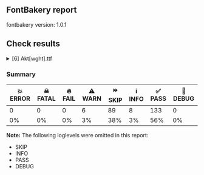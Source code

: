 ## FontBakery report

fontbakery version: 1.0.1







## Check results



<details><summary>[6] Akt[wght].ttf</summary>
<div>
<details>
    <summary>⚠️ <b>WARN</b> Detect any interpolation issues in the font. <a href="https://fontbakery.readthedocs.io/en/stable/fontbakery/checks/universal.html#interpolation-issues">interpolation_issues</a></summary>
    <div>


> 
> When creating a variable font, the designer must make sure that corresponding
> paths have the same start points across masters, as well as that corresponding
> component shapes are placed in the same order within a glyph across masters.
> If this is not done, the glyph will not interpolate correctly.
> 
> Here we check for the presence of potential interpolation errors using the
> fontTools.varLib.interpolatable module.
> 




> Original proposal: https://github.com/fonttools/fontbakery/issues/3930





* ⚠️ **WARN** <p>Interpolation issues were found in the font:</p>
<pre><code>- Contour 0 start point differs in glyph 'uni0416.ss01' between location wght=400 and location wght=100

- Contour 0 in glyph 'uni0416.ss01': becomes underweight between wght=400 and wght=100.

- Contour 0 start point differs in glyph 'uni0416.ss01' between location wght=100 and location wght=271

- Contour 0 in glyph 'uni0416.ss01': becomes underweight between wght=100 and wght=271.

- Contour 1 start point differs in glyph 'uni0496.ss01' between location wght=400 and location wght=100

- Contour 1 in glyph 'uni0496.ss01': becomes underweight between wght=400 and wght=100.

- Contour 1 start point differs in glyph 'uni0496.ss01' between location wght=100 and location wght=271

- Contour 1 in glyph 'uni0496.ss01': becomes underweight between wght=100 and wght=271.
</code></pre>
 [code: interpolation-issues]



</div>
</details>

<details>
    <summary>⚠️ <b>WARN</b> Validate size, and resolution of article images, and ensure article page has minimum length and includes visual assets. <a href="https://fontbakery.readthedocs.io/en/stable/fontbakery/checks/googlefonts.html#googlefonts-article-images">googlefonts/article/images</a></summary>
    <div>


> 
> The purpose of this check is to ensure images (either raster or vector files)
> are not excessively large in filesize and resolution.
> 
> These constraints are loosely based on infrastructure limitations under
> default configurations.
> 
> It also ensures that the article page has a minimum length and includes
> at least one visual asset.
> 




> Original proposal: https://github.com/fonttools/fontbakery/issues/4594





* ⚠️ **WARN** <p>Family metadata at fonts/variable does not have an article.</p>
 [code: lacks-article]



</div>
</details>

<details>
    <summary>⚠️ <b>WARN</b> Check for codepoints not covered by METADATA subsets. <a href="https://fontbakery.readthedocs.io/en/stable/fontbakery/checks/googlefonts.html#googlefonts-metadata-unreachable-subsetting">googlefonts/metadata/unreachable_subsetting</a></summary>
    <div>


> 
> This check ensures that all encoded glyphs in the font are covered by a
> subset declared in the METADATA.pb. Google Fonts splits the font into
> a set of subset fonts based on the contents of the `subsets` field and
> the subset definitions in the `glyphsets` repository.
> 
> Any encoded glyphs which are not by any of these subset definitions
> will not be served in the subsetted fonts, and so will be unreachable to
> the end user.
> 




> Original proposal: https://github.com/fonttools/fontbakery/issues/4097
> See also: https://github.com/fonttools/fontbakery/pull/4273





* ⚠️ **WARN** <p>The following codepoints supported by the font are not covered by
any subsets defined in the font's metadata file, and will never
be served. You can solve this by either manually adding additional
subset declarations to METADATA.pb, or by editing the glyphset
definitions.</p>
<ul>
<li>U+02D8 BREVE: try adding one of: yi, canadian-aboriginal</li>
<li>U+02D9 DOT ABOVE: try adding one of: yi, canadian-aboriginal</li>
<li>U+02DB OGONEK: try adding one of: yi, canadian-aboriginal</li>
<li>U+0302 COMBINING CIRCUMFLEX ACCENT: try adding one of: coptic, tifinagh, math, cherokee</li>
<li>U+0306 COMBINING BREVE: try adding one of: tifinagh, old-permic</li>
<li>U+0307 COMBINING DOT ABOVE: try adding one of: canadian-aboriginal, duployan, old-permic, malayalam, math, syriac, hebrew, coptic, tai-le, tifinagh, todhri</li>
<li>U+030A COMBINING RING ABOVE: try adding one of: syriac, duployan</li>
<li>U+030B COMBINING DOUBLE ACUTE ACCENT: try adding one of: osage, cherokee</li>
<li>U+030C COMBINING CARON: try adding one of: tai-le, cherokee</li>
<li>U+0312 COMBINING TURNED COMMA ABOVE: try adding math</li>
<li>U+0326 COMBINING COMMA BELOW: try adding math</li>
<li>U+0327 COMBINING CEDILLA: try adding math</li>
<li>U+0328 COMBINING OGONEK: not included in any glyphset definition</li>
<li>U+0335 COMBINING SHORT STROKE OVERLAY: not included in any glyphset definition</li>
<li>U+0391 GREEK CAPITAL LETTER ALPHA: try adding one of: math, elbasan, greek</li>
<li>U+0394 GREEK CAPITAL LETTER DELTA: try adding one of: math, elbasan, greek</li>
<li>U+039E GREEK CAPITAL LETTER XI: try adding one of: math, elbasan, greek</li>
<li>U+03A9 GREEK CAPITAL LETTER OMEGA: try adding one of: math, elbasan, greek</li>
<li>U+03B1 GREEK SMALL LETTER ALPHA: try adding one of: math, greek</li>
<li>U+03B4 GREEK SMALL LETTER DELTA: try adding one of: math, greek</li>
<li>U+03BC GREEK SMALL LETTER MU: try adding one of: math, greek</li>
<li>U+03BE GREEK SMALL LETTER XI: try adding one of: math, greek</li>
<li>U+03C0 GREEK SMALL LETTER PI: try adding one of: math, yi, greek</li>
<li>U+1EA0 LATIN CAPITAL LETTER A WITH DOT BELOW: try adding vietnamese</li>
<li>U+1EA1 LATIN SMALL LETTER A WITH DOT BELOW: try adding vietnamese</li>
<li>U+1EB8 LATIN CAPITAL LETTER E WITH DOT BELOW: try adding vietnamese</li>
<li>U+1EB9 LATIN SMALL LETTER E WITH DOT BELOW: try adding vietnamese</li>
<li>U+1EBC LATIN CAPITAL LETTER E WITH TILDE: try adding vietnamese</li>
<li>U+1EBD LATIN SMALL LETTER E WITH TILDE: try adding vietnamese</li>
<li>U+1ECA LATIN CAPITAL LETTER I WITH DOT BELOW: try adding vietnamese</li>
<li>U+1ECB LATIN SMALL LETTER I WITH DOT BELOW: try adding vietnamese</li>
<li>U+1ECC LATIN CAPITAL LETTER O WITH DOT BELOW: try adding vietnamese</li>
<li>U+1ECD LATIN SMALL LETTER O WITH DOT BELOW: try adding vietnamese</li>
<li>U+1EE4 LATIN CAPITAL LETTER U WITH DOT BELOW: try adding vietnamese</li>
<li>U+1EE5 LATIN SMALL LETTER U WITH DOT BELOW: try adding vietnamese</li>
<li>U+2007 FIGURE SPACE: try adding symbols2</li>
<li>U+2008 PUNCTUATION SPACE: try adding symbols2</li>
<li>U+2010 HYPHEN: try adding one of: lisu, syloti-nagri, sundanese, cham, kaithi, kharoshthi, armenian, sora-sompeng, yi, coptic, hebrew, arabic, kayah-li</li>
<li>U+2011 NON-BREAKING HYPHEN: try adding one of: arabic, yi, syloti-nagri</li>
<li>U+2015 HORIZONTAL BAR: try adding adlam</li>
<li>U+2021 DOUBLE DAGGER: try adding adlam</li>
<li>U+2024 ONE DOT LEADER: try adding armenian</li>
<li>U+2025 TWO DOT LEADER: try adding phags-pa</li>
<li>U+2030 PER MILLE SIGN: try adding adlam</li>
<li>U+203C DOUBLE EXCLAMATION MARK: try adding math</li>
<li>U+2043 HYPHEN BULLET: try adding math</li>
<li>U+2047 DOUBLE QUESTION MARK: try adding math</li>
<li>U+2048 QUESTION EXCLAMATION MARK: try adding mongolian</li>
<li>U+2049 EXCLAMATION QUESTION MARK: try adding mongolian</li>
<li>U+2070 SUPERSCRIPT ZERO: try adding math</li>
<li>U+2071 SUPERSCRIPT LATIN SMALL LETTER I: try adding math</li>
<li>U+2074 SUPERSCRIPT FOUR: try adding math</li>
<li>U+2075 SUPERSCRIPT FIVE: try adding math</li>
<li>U+2076 SUPERSCRIPT SIX: try adding math</li>
<li>U+2077 SUPERSCRIPT SEVEN: try adding math</li>
<li>U+2078 SUPERSCRIPT EIGHT: try adding math</li>
<li>U+2079 SUPERSCRIPT NINE: try adding math</li>
<li>U+207A SUPERSCRIPT PLUS SIGN: try adding math</li>
<li>U+207B SUPERSCRIPT MINUS: try adding math</li>
<li>U+207C SUPERSCRIPT EQUALS SIGN: try adding math</li>
<li>U+207D SUPERSCRIPT LEFT PARENTHESIS: try adding math</li>
<li>U+207E SUPERSCRIPT RIGHT PARENTHESIS: try adding math</li>
<li>U+207F SUPERSCRIPT LATIN SMALL LETTER N: try adding math</li>
<li>U+2080 SUBSCRIPT ZERO: try adding math</li>
<li>U+2081 SUBSCRIPT ONE: try adding math</li>
<li>U+2082 SUBSCRIPT TWO: try adding math</li>
<li>U+2083 SUBSCRIPT THREE: try adding math</li>
<li>U+2084 SUBSCRIPT FOUR: try adding math</li>
<li>U+2085 SUBSCRIPT FIVE: try adding math</li>
<li>U+2086 SUBSCRIPT SIX: try adding math</li>
<li>U+2087 SUBSCRIPT SEVEN: try adding math</li>
<li>U+2088 SUBSCRIPT EIGHT: try adding math</li>
<li>U+2089 SUBSCRIPT NINE: try adding math</li>
<li>U+208A SUBSCRIPT PLUS SIGN: try adding math</li>
<li>U+208B SUBSCRIPT MINUS: try adding math</li>
<li>U+208C SUBSCRIPT EQUALS SIGN: try adding math</li>
<li>U+208D SUBSCRIPT LEFT PARENTHESIS: try adding math</li>
<li>U+208E SUBSCRIPT RIGHT PARENTHESIS: try adding math</li>
<li>U+2090 LATIN SUBSCRIPT SMALL LETTER A: try adding math</li>
<li>U+2091 LATIN SUBSCRIPT SMALL LETTER E: try adding math</li>
<li>U+2092 LATIN SUBSCRIPT SMALL LETTER O: try adding math</li>
<li>U+2093 LATIN SUBSCRIPT SMALL LETTER X: try adding math</li>
<li>U+2094 LATIN SUBSCRIPT SMALL LETTER SCHWA: try adding math</li>
<li>U+2095 LATIN SUBSCRIPT SMALL LETTER H: try adding math</li>
<li>U+2096 LATIN SUBSCRIPT SMALL LETTER K: try adding math</li>
<li>U+2097 LATIN SUBSCRIPT SMALL LETTER L: try adding math</li>
<li>U+2098 LATIN SUBSCRIPT SMALL LETTER M: try adding math</li>
<li>U+2099 LATIN SUBSCRIPT SMALL LETTER N: try adding math</li>
<li>U+209A LATIN SUBSCRIPT SMALL LETTER P: try adding math</li>
<li>U+209B LATIN SUBSCRIPT SMALL LETTER S: try adding math</li>
<li>U+209C LATIN SUBSCRIPT SMALL LETTER T: try adding math</li>
<li>U+20F0 COMBINING ASTERISK ABOVE: try adding one of: grantha, devanagari</li>
<li>U+2100 ACCOUNT OF: try adding math</li>
<li>U+2101 ADDRESSED TO THE SUBJECT: try adding math</li>
<li>U+2105 CARE OF: try adding math</li>
<li>U+2106 CADA UNA: try adding math</li>
<li>U+2117 SOUND RECORDING COPYRIGHT: try adding math</li>
<li>U+2120 SERVICE MARK: try adding math</li>
<li>U+2126 OHM SIGN: try adding math</li>
<li>U+212E ESTIMATED SYMBOL: try adding math</li>
<li>U+2150 VULGAR FRACTION ONE SEVENTH: try adding symbols</li>
<li>U+2151 VULGAR FRACTION ONE NINTH: try adding symbols</li>
<li>U+2152 VULGAR FRACTION ONE TENTH: try adding symbols</li>
<li>U+2153 VULGAR FRACTION ONE THIRD: try adding symbols</li>
<li>U+2154 VULGAR FRACTION TWO THIRDS: try adding symbols</li>
<li>U+2155 VULGAR FRACTION ONE FIFTH: try adding symbols</li>
<li>U+2156 VULGAR FRACTION TWO FIFTHS: try adding symbols</li>
<li>U+2157 VULGAR FRACTION THREE FIFTHS: try adding symbols</li>
<li>U+2158 VULGAR FRACTION FOUR FIFTHS: try adding symbols</li>
<li>U+2159 VULGAR FRACTION ONE SIXTH: try adding symbols</li>
<li>U+215A VULGAR FRACTION FIVE SIXTHS: try adding symbols</li>
<li>U+215B VULGAR FRACTION ONE EIGHTH: try adding symbols</li>
<li>U+215C VULGAR FRACTION THREE EIGHTHS: try adding symbols</li>
<li>U+215D VULGAR FRACTION FIVE EIGHTHS: try adding symbols</li>
<li>U+215E VULGAR FRACTION SEVEN EIGHTHS: try adding symbols</li>
<li>U+215F FRACTION NUMERATOR ONE: try adding symbols</li>
<li>U+2189 VULGAR FRACTION ZERO THIRDS: try adding symbols</li>
<li>U+2190 LEFTWARDS ARROW: try adding one of: symbols, math</li>
<li>U+2192 RIGHTWARDS ARROW: try adding one of: symbols, math</li>
<li>U+2194 LEFT RIGHT ARROW: try adding one of: symbols, math</li>
<li>U+2195 UP DOWN ARROW: try adding one of: symbols, math</li>
<li>U+2196 NORTH WEST ARROW: try adding one of: symbols, math</li>
<li>U+2197 NORTH EAST ARROW: try adding one of: symbols, math</li>
<li>U+2198 SOUTH EAST ARROW: try adding one of: symbols, math</li>
<li>U+2199 SOUTH WEST ARROW: try adding one of: symbols, math</li>
<li>U+2202 PARTIAL DIFFERENTIAL: try adding math</li>
<li>U+2206 INCREMENT: try adding math</li>
<li>U+220F N-ARY PRODUCT: try adding math</li>
<li>U+2211 N-ARY SUMMATION: try adding math</li>
<li>U+2219 BULLET OPERATOR: try adding one of: symbols, tai-tham, yi, math</li>
<li>U+221A SQUARE ROOT: try adding math</li>
<li>U+221E INFINITY: try adding math</li>
<li>U+2229 INTERSECTION: try adding math</li>
<li>U+222A UNION: try adding math</li>
<li>U+222B INTEGRAL: try adding math</li>
<li>U+223C TILDE OPERATOR: try adding math</li>
<li>U+2248 ALMOST EQUAL TO: try adding math</li>
<li>U+2260 NOT EQUAL TO: try adding math</li>
<li>U+2261 IDENTICAL TO: try adding math</li>
<li>U+2264 LESS-THAN OR EQUAL TO: try adding math</li>
<li>U+2265 GREATER-THAN OR EQUAL TO: try adding math</li>
<li>U+2282 SUBSET OF: try adding math</li>
<li>U+2283 SUPERSET OF: try adding math</li>
<li>U+228D MULTISET MULTIPLICATION: try adding math</li>
<li>U+228E MULTISET UNION: try adding math</li>
<li>U+22A1 SQUARED DOT OPERATOR: try adding math</li>
<li>U+22C5 DOT OPERATOR: try adding one of: symbols, math</li>
<li>U+22EE VERTICAL ELLIPSIS: try adding math</li>
<li>U+22EF MIDLINE HORIZONTAL ELLIPSIS: try adding math</li>
<li>U+22F0 UP RIGHT DIAGONAL ELLIPSIS: try adding math</li>
<li>U+22F1 DOWN RIGHT DIAGONAL ELLIPSIS: try adding math</li>
<li>U+2300 DIAMETER SIGN: try adding symbols</li>
<li>U+2329 LEFT-POINTING ANGLE BRACKET: try adding symbols</li>
<li>U+232A RIGHT-POINTING ANGLE BRACKET: try adding symbols</li>
<li>U+2460 CIRCLED DIGIT ONE: try adding one of: symbols, yi, mongolian</li>
<li>U+2461 CIRCLED DIGIT TWO: try adding one of: symbols, yi, mongolian</li>
<li>U+2462 CIRCLED DIGIT THREE: try adding one of: symbols, yi, mongolian</li>
<li>U+2463 CIRCLED DIGIT FOUR: try adding one of: symbols, yi, mongolian</li>
<li>U+2464 CIRCLED DIGIT FIVE: try adding one of: symbols, yi, mongolian</li>
<li>U+2465 CIRCLED DIGIT SIX: try adding one of: symbols, yi, mongolian</li>
<li>U+2466 CIRCLED DIGIT SEVEN: try adding one of: symbols, yi, mongolian</li>
<li>U+2467 CIRCLED DIGIT EIGHT: try adding one of: symbols, yi, mongolian</li>
<li>U+2468 CIRCLED DIGIT NINE: try adding one of: symbols, yi, mongolian</li>
<li>U+24EA CIRCLED DIGIT ZERO: try adding symbols</li>
<li>U+24FF NEGATIVE CIRCLED DIGIT ZERO: try adding symbols</li>
<li>U+25A0 BLACK SQUARE: try adding symbols</li>
<li>U+25A1 WHITE SQUARE: try adding symbols</li>
<li>U+25AA BLACK SMALL SQUARE: try adding symbols</li>
<li>U+25AB WHITE SMALL SQUARE: try adding symbols</li>
<li>U+25B2 BLACK UP-POINTING TRIANGLE: try adding symbols</li>
<li>U+25BA BLACK RIGHT-POINTING POINTER: try adding symbols</li>
<li>U+25BC BLACK DOWN-POINTING TRIANGLE: try adding symbols</li>
<li>U+25C4 BLACK LEFT-POINTING POINTER: try adding symbols</li>
<li>U+25C6 BLACK DIAMOND: try adding symbols</li>
<li>U+25C7 WHITE DIAMOND: try adding symbols</li>
<li>U+25CA LOZENGE: try adding one of: symbols, math</li>
<li>U+25CB WHITE CIRCLE: try adding symbols</li>
<li>U+25CC DOTTED CIRCLE: try adding one of: warang-citi, cham, mandaic, tamil, bengali, meetei-mayek, rejang, sundanese, adlam, mende-kikakui, psalter-pahlavi, balinese, takri, khmer, kaithi, newa, gujarati, buginese, batak, mongolian, gurmukhi, devanagari, marchen, nko, masaram-gondi, khudawadi, buhid, kannada, gunjala-gondi, tifinagh, new-tai-lue, sogdian, osage, caucasian-albanian, old-permic, canadian-aboriginal, malayalam, modi, bhaiksuki, hebrew, limbu, tirhuta, zanabazar-square, siddham, chakma, armenian, thai, yi, miao, lepcha, khojki, tai-tham, syloti-nagri, sharada, coptic, tai-le, dogra, tai-viet, thaana, bassa-vah, mahajani, ahom, sinhala, saurashtra, tagbanwa, duployan, hanunoo, music, telugu, math, manichaean, phags-pa, kharoshthi, hanifi-rohingya, symbols, lao, javanese, wancho, brahmi, pahawh-hmong, elbasan, grantha, syriac, oriya, kayah-li, tibetan, myanmar, tagalog, soyombo</li>
<li>U+25CF BLACK CIRCLE: try adding symbols</li>
<li>U+25D0 CIRCLE WITH LEFT HALF BLACK: try adding symbols</li>
<li>U+25D1 CIRCLE WITH RIGHT HALF BLACK: try adding symbols</li>
<li>U+25D2 CIRCLE WITH LOWER HALF BLACK: try adding symbols</li>
<li>U+25D3 CIRCLE WITH UPPER HALF BLACK: try adding symbols</li>
<li>U+25E6 WHITE BULLET: try adding symbols</li>
<li>U+2605 BLACK STAR: try adding symbols</li>
<li>U+2630 TRIGRAM FOR HEAVEN: try adding symbols</li>
<li>U+2713 CHECK MARK: try adding symbols</li>
<li>U+2726 BLACK FOUR POINTED STAR: try adding symbols</li>
<li>U+2727 WHITE FOUR POINTED STAR: try adding symbols</li>
<li>U+2729 STRESS OUTLINED WHITE STAR: try adding symbols</li>
<li>U+2764 HEAVY BLACK HEART: try adding symbols</li>
<li>U+2776 DINGBAT NEGATIVE CIRCLED DIGIT ONE: try adding symbols</li>
<li>U+2777 DINGBAT NEGATIVE CIRCLED DIGIT TWO: try adding symbols</li>
<li>U+2778 DINGBAT NEGATIVE CIRCLED DIGIT THREE: try adding symbols</li>
<li>U+2779 DINGBAT NEGATIVE CIRCLED DIGIT FOUR: try adding symbols</li>
<li>U+277A DINGBAT NEGATIVE CIRCLED DIGIT FIVE: try adding symbols</li>
<li>U+277B DINGBAT NEGATIVE CIRCLED DIGIT SIX: try adding symbols</li>
<li>U+277C DINGBAT NEGATIVE CIRCLED DIGIT SEVEN: try adding symbols</li>
<li>U+277D DINGBAT NEGATIVE CIRCLED DIGIT EIGHT: try adding symbols</li>
<li>U+277E DINGBAT NEGATIVE CIRCLED DIGIT NINE: try adding symbols</li>
<li>U+27D0 WHITE DIAMOND WITH CENTRED DOT: try adding math</li>
<li>U+2ABD SUBSET WITH DOT: try adding math</li>
<li>U+2ABE SUPERSET WITH DOT: try adding math</li>
<li>U+2AF6 TRIPLE COLON OPERATOR: try adding math</li>
</ul>
<p>Or you can add the above codepoints to one of the subsets supported by the font: <code>cyrillic</code>, <code>cyrillic-ext</code>, <code>latin</code>, <code>latin-ext</code></p>
 [code: unreachable-subsetting]



</div>
</details>

<details>
    <summary>⚠️ <b>WARN</b> Ensure soft_dotted characters lose their dot when combined with marks that replace the dot. <a href="https://fontbakery.readthedocs.io/en/stable/fontbakery/checks/universal.html#soft-dotted">soft_dotted</a></summary>
    <div>


> 
> An accent placed on characters with a "soft dot", like i or j, causes
> the dot to disappear.
> An explicit dot above can be added where required.
> See "Diacritics on i and j" in Section 7.1, "Latin" in The Unicode Standard.
> 
> Characters with the Soft_Dotted property are listed in
> https://www.unicode.org/Public/UCD/latest/ucd/PropList.txt
> 
> See also:
> https://googlefonts.github.io/gf-guide/diacritics.html#soft-dotted-glyphs
> 




> Original proposal: https://github.com/fonttools/fontbakery/issues/4059





* ⚠️ **WARN** <p>The dot of soft dotted characters <em>should</em> disappear in other cases, for example: ⁱ̀ ⁱ́ ⁱ̂ ⁱ̃ ⁱ̄ ⁱ̆ ⁱ̇ ⁱ̈ ⁱ̊ ⁱ̋ ⁱ̌ ⁱ̒ ⁱ⃰ ⁱ̣̀ ⁱ̣́ ⁱ̣̂ ⁱ̣̃ ⁱ̣̄ ⁱ̣̆ ⁱ̣̇</p>
 [code: soft-dotted]



</div>
</details>

<details>
    <summary>⚠️ <b>WARN</b> Are there any misaligned on-curve points? <a href="https://fontbakery.readthedocs.io/en/stable/fontbakery/checks/universal.html#outline-alignment-miss">outline_alignment_miss</a></summary>
    <div>


> 
> This check heuristically looks for on-curve points which are close to, but
> do not sit on, significant boundary coordinates. For example, a point which
> has a Y-coordinate of 1 or -1 might be a misplaced baseline point. As well as
> the baseline, here we also check for points near the x-height (but only for
> lowercase Latin letters), cap-height, ascender and descender Y coordinates.
> 
> Not all such misaligned curve points are a mistake, and sometimes the design
> may call for points in locations near the boundaries. As this check is liable
> to generate significant numbers of false positives, it will pass if there are
> more than 100 reported misalignments.
> 




> Original proposal: https://github.com/fonttools/fontbakery/pull/3088





* ⚠️ **WARN** <p>The following glyphs have on-curve points which have potentially incorrect y coordinates:</p>
<pre><code>* Aring (U+00C5): X=259.5,Y=959.5 (should be at ascender 960?)

* Aring (U+00C5): X=440.5,Y=959.5 (should be at ascender 960?)

* Aringacute (U+01FA): X=259.5,Y=959.5 (should be at ascender 960?)

* Aringacute (U+01FA): X=440.5,Y=959.5 (should be at ascender 960?)

* Uring (U+016E): X=249.5,Y=959.5 (should be at ascender 960?)

* Uring (U+016E): X=430.5,Y=959.5 (should be at ascender 960?)

* a (U+0061): X=244.5,Y=-1.0 (should be at baseline 0?)

* aacute (U+00E1): X=244.5,Y=-1.0 (should be at baseline 0?)

* abreve (U+0103): X=244.5,Y=-1.0 (should be at baseline 0?)

* uni01CE (U+01CE): X=244.5,Y=-1.0 (should be at baseline 0?)

* acircumflex (U+00E2): X=244.5,Y=-1.0 (should be at baseline 0?)

* adieresis (U+00E4): X=244.5,Y=-1.0 (should be at baseline 0?)

* uni0227 (U+0227): X=244.5,Y=-1.0 (should be at baseline 0?)

* uni1EA1 (U+1EA1): X=244.5,Y=-1.0 (should be at baseline 0?)

* agrave (U+00E0): X=244.5,Y=-1.0 (should be at baseline 0?)

* amacron (U+0101): X=244.5,Y=-1.0 (should be at baseline 0?)

* aogonek (U+0105): X=244.5,Y=-1.0 (should be at baseline 0?)

* aring (U+00E5): X=244.5,Y=-1.0 (should be at baseline 0?)

* aringacute (U+01FB): X=244.5,Y=-1.0 (should be at baseline 0?)

* atilde (U+00E3): X=244.5,Y=-1.0 (should be at baseline 0?)

* uni0123 (U+0123): X=381.0,Y=721.0 (should be at cap-height 720?)

* uni0123 (U+0123): X=261.0,Y=721.0 (should be at cap-height 720?)

* uni0123 (U+0123): X=381.0,Y=721.0 (should be at cap-height 720?)

* uni0123.ss01: X=383.0,Y=721.0 (should be at cap-height 720?)

* uni0123.ss01: X=263.0,Y=721.0 (should be at cap-height 720?)

* uni0123.ss01: X=383.0,Y=721.0 (should be at cap-height 720?)

* uni0123.ss02: X=381.0,Y=721.0 (should be at cap-height 720?)

* uni0123.ss02: X=261.0,Y=721.0 (should be at cap-height 720?)

* uni0123.ss02: X=381.0,Y=721.0 (should be at cap-height 720?)

* h (U+0068): X=282.0,Y=498.0 (should be at x-height 500?)

* n (U+006E): X=282.0,Y=498.0 (should be at x-height 500?)

* oe (U+0153): X=333.0,Y=1.0 (should be at baseline 0?)

* u (U+0075): X=278.0,Y=2.0 (should be at baseline 0?)

* uacute (U+00FA): X=278.0,Y=2.0 (should be at baseline 0?)

* ubreve (U+016D): X=278.0,Y=2.0 (should be at baseline 0?)

* ucircumflex (U+00FB): X=278.0,Y=2.0 (should be at baseline 0?)

* udieresis (U+00FC): X=278.0,Y=2.0 (should be at baseline 0?)

* uni1EE5 (U+1EE5): X=278.0,Y=2.0 (should be at baseline 0?)

* ugrave (U+00F9): X=278.0,Y=2.0 (should be at baseline 0?)

* uhungarumlaut (U+0171): X=278.0,Y=2.0 (should be at baseline 0?)

* umacron (U+016B): X=278.0,Y=2.0 (should be at baseline 0?)

* uogonek (U+0173): X=278.0,Y=2.0 (should be at baseline 0?)

* uring (U+016F): X=278.0,Y=2.0 (should be at baseline 0?)

* utilde (U+0169): X=278.0,Y=2.0 (should be at baseline 0?)

* ginferior: X=30.5,Y=1.0 (should be at baseline 0?)

* gsuperior: X=186.5,Y=721.5 (should be at cap-height 720?)

* psuperior: X=228.5,Y=721.0 (should be at cap-height 720?)

* qsuperior: X=181.5,Y=721.0 (should be at cap-height 720?)

* uni2090 (U+2090): X=153.0,Y=-1.0 (should be at baseline 0?)

* uni2091 (U+2091): X=197.0,Y=-2.0 (should be at baseline 0?)

* uni2091 (U+2091): X=215.5,Y=1.0 (should be at baseline 0?)

* uni2094 (U+2094): X=164.0,Y=-0.5 (should be at baseline 0?)

* uni2094 (U+2094): X=208.0,Y=0.5 (should be at baseline 0?)

* uni02B0: X=219.5,Y=718.0 (should be at cap-height 720?)

* uni207F (U+207F): X=219.5,Y=718.0 (should be at cap-height 720?)

* uni0407 (U+0407): X=196.0,Y=958.0 (should be at ascender 960?)

* uni0407 (U+0407): X=74.0,Y=958.0 (should be at ascender 960?)

* uni0430 (U+0430): X=244.5,Y=-1.0 (should be at baseline 0?)

* uni0431 (U+0431): X=295.0,Y=718.0 (should be at cap-height 720?)

* uni0431.loclSRB: X=302.0,Y=719.0 (should be at cap-height 720?)

* uni0438.loclBGR: X=278.0,Y=2.0 (should be at baseline 0?)

* uni0439.loclBGR: X=278.0,Y=2.0 (should be at baseline 0?)

* uni046B (U+046B): X=244.5,Y=-1.0 (should be at baseline 0?)

* uni04A9 (U+04A9): X=786.0,Y=-1.0 (should be at baseline 0?)

* uni04A9 (U+04A9): X=671.0,Y=-1.0 (should be at baseline 0?)

* uni04D1 (U+04D1): X=244.5,Y=-1.0 (should be at baseline 0?)

* uni04D3 (U+04D3): X=244.5,Y=-1.0 (should be at baseline 0?)

* uni03BC (U+03BC): X=288.0,Y=-1.0 (should be at baseline 0?)

* uni209B (U+209B): X=148.0,Y=2.0 (should be at baseline 0?)

* uni208D (U+208D): X=61.0,Y=0.5 (should be at baseline 0?)

* uni208D (U+208D): X=230.0,Y=2.0 (should be at baseline 0?)

* uni208E (U+208E): X=10.0,Y=2.0 (should be at baseline 0?)

* uni208E (U+208E): X=179.0,Y=0.5 (should be at baseline 0?)

* braceleft.case: X=312.0,Y=722.0 (should be at cap-height 720?)

* braceright.case: X=88.0,Y=722.0 (should be at cap-height 720?)

* uni207D (U+207D): X=61.0,Y=718.5 (should be at cap-height 720?)

* uni207D (U+207D): X=230.0,Y=718.0 (should be at cap-height 720?)

* uni207E (U+207E): X=10.0,Y=718.0 (should be at cap-height 720?)

* uni207E (U+207E): X=179.0,Y=718.5 (should be at cap-height 720?)

* uni2101 (U+2101): X=802.0,Y=1.5 (should be at baseline 0?)

* uni00B5 (U+00B5): X=288.0,Y=-1.0 (should be at baseline 0?)

* uni0312 (U+0312): X=196.0,Y=721.0 (should be at cap-height 720?)

* uni0312 (U+0312): X=76.0,Y=721.0 (should be at cap-height 720?)

* uni0312 (U+0312): X=196.0,Y=721.0 (should be at cap-height 720?)
</code></pre>
 [code: found-misalignments]



</div>
</details>

<details>
    <summary>⚠️ <b>WARN</b> Checking OS/2 achVendID. <a href="https://fontbakery.readthedocs.io/en/stable/fontbakery/checks/googlefonts.html#googlefonts-vendor-id">googlefonts/vendor_id</a></summary>
    <div>


> 
> Microsoft keeps a list of font vendors and their respective contact info. This
> list is updated regularly and is indexed by a 4-char "Vendor ID" which is
> stored in the achVendID field of the OS/2 table.
> 
> Registering your ID is not mandatory, but it is a good practice since some
> applications may display the type designer / type foundry contact info on some
> dialog and also because that info will be visible on Microsoft's website:
> 
> https://docs.microsoft.com/en-us/typography/vendors/
> 
> This check verifies whether or not a given font's vendor ID is registered in
> that list or if it has some of the default values used by the most common
> font editors.
> 
> Each new FontBakery release includes a cached copy of that list of vendor IDs.
> If you registered recently, you're safe to ignore warnings emitted by this
> check, since your ID will soon be included in one of our upcoming releases.
> 




> Original proposal: https://github.com/fonttools/fontbakery/issues/3943
> See also: https://github.com/fonttools/fontbakery/issues/4829





* ⚠️ **WARN** <p>OS/2 VendorID value 'DMGR' is not yet recognized. If you registered it recently, then it's safe to ignore this warning message. Otherwise, you should set it to your own unique 4 character code, and register it with Microsoft at <a href="https://www.microsoft.com/typography/links/vendorlist.aspx">https://www.microsoft.com/typography/links/vendorlist.aspx</a></p>
 [code: unknown]



</div>
</details>
</div>
</details>




### Summary

| 💥 ERROR | ☠ FATAL | 🔥 FAIL | ⚠️ WARN | ⏩ SKIP | ℹ️ INFO | ✅ PASS | 🔎 DEBUG | 
| ---|---|---|---|---|---|---|---|
| 0 | 0 | 0 | 6 | 89 | 8 | 133 | 0 | 
| 0% | 0% | 0% | 3% | 38% | 3% | 56% | 0% | 



**Note:** The following loglevels were omitted in this report:


* SKIP
* INFO
* PASS
* DEBUG
